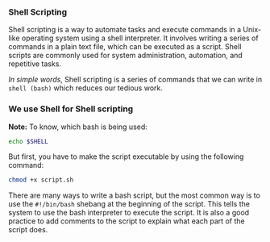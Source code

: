 ### Shell Scripting

Shell scripting is a way to automate tasks and execute commands in a Unix-like operating system using a shell interpreter. It involves writing a series of commands in a plain text file, which can be executed as a script. Shell scripts are commonly used for system administration, automation, and repetitive tasks.

*In simple words*, Shell scripting is a series of commands that we can write in `shell (bash)` which reduces our tedious work.

### We use Shell for Shell scripting

**Note:** To know, which bash is being used:
```bash
echo $SHELL
```

But first, you have to make the script executable by using the following command:
```bash
chmod +x script.sh
```

There are many ways to write a bash script, but the most common way is to use the `#!/bin/bash` shebang at the beginning of the script. This tells the system to use the bash interpreter to execute the script. It is also a good practice to add comments to the script to explain what each part of the script does.